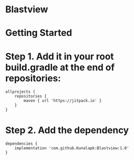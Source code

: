 # Blastview

# Getting Started

# Step 1. Add it in your root build.gradle at the end of repositories:

```
allprojects {
	repositories {
		maven { url 'https://jitpack.io' }
	}
}
```

# Step 2. Add the dependency
```
dependencies {
	implementation 'com.github.Kunalapk:Blastview:1.0'
}
```
